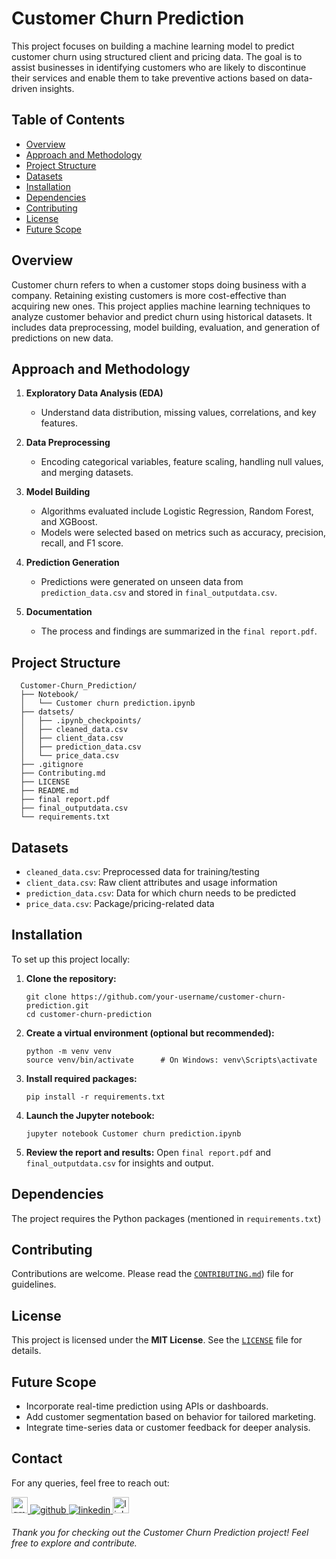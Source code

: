 # Customer Churn Prediction 

This project focuses on building a machine learning model to predict customer churn using structured client and pricing data. The goal is to assist businesses in identifying customers who are likely to discontinue their services and enable them to take preventive actions based on data-driven insights.

## Table of Contents

- [Overview](#overview)
- [Approach and Methodology](#approach-and-methodology)
- [Project Structure](#project-structure)
- [Datasets](#datasets)
- [Installation](#installation)
- [Dependencies](#dependencies)
- [Contributing](#contributing)
- [License](#license)
- [Future Scope](#future-scope)

## Overview

Customer churn refers to when a customer stops doing business with a company. Retaining existing customers is more cost-effective than acquiring new ones. This project applies machine learning techniques to analyze customer behavior and predict churn using historical datasets. It includes data preprocessing, model building, evaluation, and generation of predictions on new data.

## Approach and Methodology

1. **Exploratory Data Analysis (EDA)**  
   - Understand data distribution, missing values, correlations, and key features.

2. **Data Preprocessing**  
   - Encoding categorical variables, feature scaling, handling null values, and merging datasets.

3. **Model Building**  
   - Algorithms evaluated include Logistic Regression, Random Forest, and XGBoost.  
   - Models were selected based on metrics such as accuracy, precision, recall, and F1 score.

4. **Prediction Generation**  
   - Predictions were generated on unseen data from `prediction_data.csv` and stored in `final_outputdata.csv`.

5. **Documentation**  
   - The process and findings are summarized in the `final report.pdf`.

## Project Structure
```
  Customer-Churn_Prediction/
  ├── Notebook/
  │   └── Customer churn prediction.ipynb 
  ├── datsets/
  │   ├── .ipynb_checkpoints/
  │   ├── cleaned_data.csv
  │   ├── client_data.csv
  │   ├── prediction_data.csv
  │   └── price_data.csv
  ├── .gitignore
  ├── Contributing.md
  ├── LICENSE
  ├── README.md
  ├── final report.pdf     
  ├── final_outputdata.csv  
  └── requirements.txt
```

## Datasets

- `cleaned_data.csv`: Preprocessed data for training/testing  
- `client_data.csv`: Raw client attributes and usage information  
- `prediction_data.csv`: Data for which churn needs to be predicted  
- `price_data.csv`: Package/pricing-related data  

## Installation

To set up this project locally:

1. **Clone the repository:**
   ```
   git clone https://github.com/your-username/customer-churn-prediction.git
   cd customer-churn-prediction
   ```

2. **Create a virtual environment (optional but recommended):**
   ```
   python -m venv venv
   source venv/bin/activate      # On Windows: venv\Scripts\activate
   ```

3. **Install required packages:**
   ```
   pip install -r requirements.txt
   ```

4. **Launch the Jupyter notebook:**
   ```
   jupyter notebook Customer churn prediction.ipynb
   ```

5. **Review the report and results:**
   Open `final report.pdf` and `final_outputdata.csv` for insights and output.

## Dependencies

The project requires the Python packages (mentioned in  `requirements.txt`)

## Contributing

Contributions are welcome. Please read the [`CONTRIBUTING.md`](https://github.com/KRUTHIKTR/Customer-Churn-Prediction/blob/main/Contributing.md)) file for guidelines.

## License

This project is licensed under the **MIT License**. See the [`LICENSE`](LICENSE) file for details.

## Future Scope

- Incorporate real-time prediction using APIs or dashboards.  
- Add customer segmentation based on behavior for tailored marketing.  
- Integrate time-series data or customer feedback for deeper analysis.  

## Contact

For any queries, feel free to reach out:

<a href="mailto:kruthiktrgowda24@gmail.com" target="_blank">
  <img src="https://img.shields.io/static/v1?message=Gmail&logo=gmail&label=&color=D14836&logoColor=white&labelColor=&style=for-the-badge" height="26" alt="gmail logo" />
</a>

<a href="https://github.com/KRUTHIKTR" target="_blank">
  <img src="https://img.shields.io/badge/github-%2324292e.svg?&style=for-the-badge&logo=github&logoColor=white" alt="github" />
</a>

<a href="https://linkedin.com/in/kruthiktr" target="_blank">
  <img src="https://img.shields.io/badge/linkedin-%231E77B5.svg?&style=for-the-badge&logo=linkedin&logoColor=white" alt="linkedin" />
</a>

<a href="https://linktr.ee/kruthik_tr" target="_blank">
  <img src="https://img.shields.io/static/v1?message=Linktree&logo=linktree&label=&color=1de9b6&logoColor=white&labelColor=&style=for-the-badge" height="26" alt="linktree logo" />
</a>

###### Thank you for checking out the Customer Churn Prediction project! Feel free to explore and contribute.
